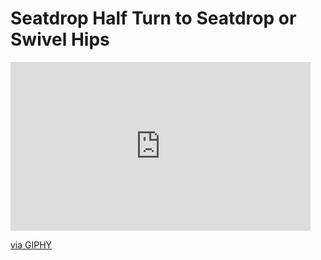 # Seatdrop Half Turn to Seatdrop or Swivel Hips


<iframe src="https://giphy.com/embed/tNkfNZXRHnGhn3nBlI" width="480" height="270" frameBorder="0" class="giphy-embed" allowFullScreen></iframe><p><a href="https://giphy.com/gifs/tNkfNZXRHnGhn3nBlI">via GIPHY</a></p>
